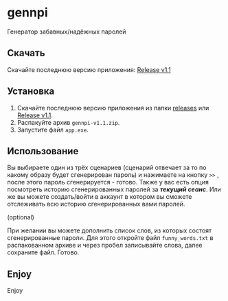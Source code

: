 # gennpi
Генератор забавных/надёжных паролей

## Скачать

Скачайте последнюю версию приложения: [Release v1.1](https://github.com/w1thoutmates/gennpi/releases/tag/v1.1)

## Установка

1. Скачайте последнюю версию приложения из папки [releases](gennp/releases/) или [Release v1.1](https://github.com/w1thoutmates/gennpi/releases/tag/v1.1).
2. Распакуйте архив `gennpi-v1.1.zip`.
3. Запустите файл `app.exe`.

## Использование

Вы выбираете один из трёх сценариев (сценарий отвечает за то по какому образу будет сгенерирован пароль) и нажимаете на кнопку `>>` , после этого пароль сгенерируется - готово.
Также у вас есть опция посмотреть историю сгенерированных паролей за ***текущий сеанс***.
Или же вы можете создать/войти в аккаунт в котором вы сможете отслеживать всю историю сгенерированных вами паролей.

(optional)

При желании вы можете дополнить список слов, из которых состоят сгенерированные пароли.
Для этого откройте файл `funny_words.txt` в распакованном архиве и через пробел записывайте слова, далее сохраните файл. Готово.

## Enjoy

Enjoy
